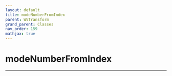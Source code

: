 ```yaml
---
layout: default
title: modeNumberFromIndex
parent: WVTransform
grand_parent: Classes
nav_order: 159
mathjax: true
---
```


#  modeNumberFromIndex




---

